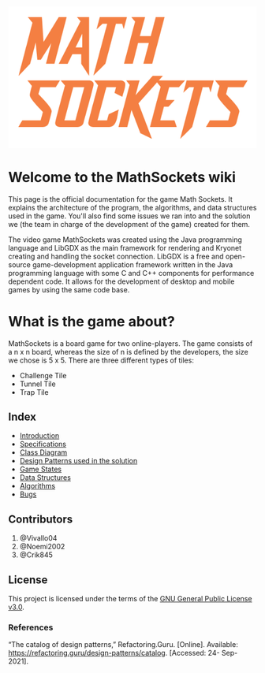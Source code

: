 ![logo](logo.png) 
# Welcome to the MathSockets wiki

This page is the official documentation for the game Math Sockets. It explains the architecture of the program, the algorithms, and data structures used in the game. You'll also find some issues we ran into and the solution we (the team in charge of the development of the game) created for them. 

The video game MathSockets was created using the Java programming language and LibGDX as the main framework for rendering and Kryonet creating and handling the socket connection. LibGDX is a free and open-source game-development application framework written in the Java programming language with some C and C++ components for performance dependent code. It allows for the development of desktop and mobile games by using the same code base. 

# What is the game about? 

MathSockets is a board game for two online-players. The game consists of a n x n board, whereas the size of n is defined by the developers, the size we chose is 5 x 5. There are three different types of tiles: 
- Challenge Tile 
- Tunnel Tile
- Trap Tile




## Index

- [Introduction](https://github.com/Vivallo04/MathSockets/wiki/I.-INTRODUCTION)
- [Specifications](https://github.com/Vivallo04/MathSockets/wiki/A.-Maintaining-the-Integrity-of-the-Specifications) 
- [Class Diagram](https://github.com/Vivallo04/MathSockets/wiki/B.-Class-Diagram)
- [Design Patterns used in the solution](https://github.com/Vivallo04/MathSockets/wiki/C.-Design-Patterns)
- [Game States](https://github.com/Vivallo04/MathSockets/wiki/D.-Main-Game-States)
- [Data Structures](https://github.com/Vivallo04/MathSockets/wiki/E.-Data-Structures)
- [Algorithms](https://github.com/Vivallo04/MathSockets/wiki/F.-Algorithms)
- [Bugs](https://github.com/Vivallo04/MathSockets/wiki/G.-Bugs)

## Contributors
1. @Vivallo04
2. @Noemi2002
3. @Crik845


## License
This project is licensed under the terms of the [GNU General Public License v3.0](LICENSE).


### References
“The catalog of design patterns,” Refactoring.Guru. [Online]. Available: https://refactoring.guru/design-patterns/catalog. [Accessed: 24- Sep-2021].

